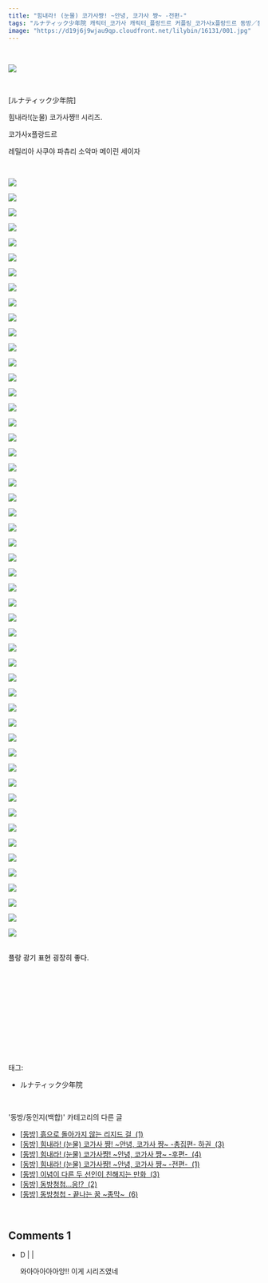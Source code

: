```yaml
---
title: "힘내라! (눈물) 코가사쨩! ~안녕, 코가사 쨩~ -전편-"
tags: "ルナティック少年院 캐릭터_코가사 캐릭터_플랑드르 커플링_코가사x플랑드르 동방／동인지(백합)"
image: "https://d19j6j9wjau9qp.cloudfront.net/lilybin/16131/001.jpg"
---
```

<div class="article">
<div class="area_view">
<div style="text-align: left;"><br/><p style="text-align: left;"><span class="imageblock" style="display: inline-block; width: 100%; height: auto; max-width: 100%;"><img src="{{ site.imgserver8 }}/lilybin/16131/001.jpg"/></span></p><p style="text-align: left;"><br/></p><p style="text-align: left;">[ルナティック少年院]</p><p style="text-align: left;">힘내라!(눈물) 코가사쨩!! 시리즈.</p><p style="text-align: left;">코가사x플랑드르</p><p style="text-align: left;">레밀리아 사쿠야 파츄리 소악마 메이린 세이자 </p><p style="text-align: left;"><br/></p><div style="color: rgb(0, 0, 0);"><p><span class="imageblock" style="display: inline-block; width: 100%; height: auto; max-width: 100%;"><img src="{{ site.imgserver8 }}/lilybin/16131/002.jpg"/></span></p><p><span class="imageblock" style="display: inline-block; width: 100%; height: auto; max-width: 100%;"><img src="{{ site.imgserver8 }}/lilybin/16131/003.jpg"/></span></p><p><span class="imageblock" style="display: inline-block; width: 100%; height: auto; max-width: 100%;"><img src="{{ site.imgserver8 }}/lilybin/16131/004.jpg"/></span></p><p><span class="imageblock" style="display: inline-block; width: 100%; height: auto; max-width: 100%;"><img src="{{ site.imgserver8 }}/lilybin/16131/005.jpg"/></span></p><p><span class="imageblock" style="display: inline-block; width: 100%; height: auto; max-width: 100%;"><img src="{{ site.imgserver8 }}/lilybin/16131/006.jpg"/></span></p><p><span class="imageblock" style="display: inline-block; width: 100%; height: auto; max-width: 100%;"><img src="{{ site.imgserver8 }}/lilybin/16131/007.jpg"/></span></p><p><span class="imageblock" style="display: inline-block; width: 100%; height: auto; max-width: 100%;"><img src="{{ site.imgserver8 }}/lilybin/16131/008.jpg"/></span></p><p><span class="imageblock" style="display: inline-block; width: 100%; height: auto; max-width: 100%;"><img src="{{ site.imgserver8 }}/lilybin/16131/009.jpg"/></span></p><p><span class="imageblock" style="display: inline-block; width: 100%; height: auto; max-width: 100%;"><img src="{{ site.imgserver8 }}/lilybin/16131/010.jpg"/></span></p><p><span class="imageblock" style="display: inline-block; width: 100%; height: auto; max-width: 100%;"><img src="{{ site.imgserver8 }}/lilybin/16131/011.jpg"/></span></p><p><span class="imageblock" style="display: inline-block; width: 100%; height: auto; max-width: 100%;"><img src="{{ site.imgserver8 }}/lilybin/16131/012.jpg"/></span></p><p><span class="imageblock" style="display: inline-block; width: 100%; height: auto; max-width: 100%;"><img src="{{ site.imgserver8 }}/lilybin/16131/013.jpg"/></span></p><p><span class="imageblock" style="display: inline-block; width: 100%; height: auto; max-width: 100%;"><img src="{{ site.imgserver8 }}/lilybin/16131/014.jpg"/></span></p><p><span class="imageblock" style="display: inline-block; width: 100%; height: auto; max-width: 100%;"><img src="{{ site.imgserver8 }}/lilybin/16131/015.jpg"/></span></p><p><span class="imageblock" style="display: inline-block; width: 100%; height: auto; max-width: 100%;"><img src="{{ site.imgserver8 }}/lilybin/16131/016.jpg"/></span></p><p><span class="imageblock" style="display: inline-block; width: 100%; height: auto; max-width: 100%;"><img src="{{ site.imgserver8 }}/lilybin/16131/017.jpg"/></span></p><p><span class="imageblock" style="display: inline-block; width: 100%; height: auto; max-width: 100%;"><img src="{{ site.imgserver8 }}/lilybin/16131/018.jpg"/></span></p><p><span class="imageblock" style="display: inline-block; width: 100%; height: auto; max-width: 100%;"><img src="{{ site.imgserver8 }}/lilybin/16131/019.jpg"/></span></p><p><span class="imageblock" style="display: inline-block; width: 100%; height: auto; max-width: 100%;"><img src="{{ site.imgserver8 }}/lilybin/16131/020.jpg"/></span></p><p><span class="imageblock" style="display: inline-block; width: 100%; height: auto; max-width: 100%;"><img src="{{ site.imgserver8 }}/lilybin/16131/021.jpg"/></span></p><p><span class="imageblock" style="display: inline-block; width: 100%; height: auto; max-width: 100%;"><img src="{{ site.imgserver8 }}/lilybin/16131/022.jpg"/></span></p><p><span class="imageblock" style="display: inline-block; width: 100%; height: auto; max-width: 100%;"><img src="{{ site.imgserver8 }}/lilybin/16131/023.jpg"/></span></p><p><span class="imageblock" style="display: inline-block; width: 100%; height: auto; max-width: 100%;"><img src="{{ site.imgserver8 }}/lilybin/16131/024.jpg"/></span></p><p><span class="imageblock" style="display: inline-block; width: 100%; height: auto; max-width: 100%;"><img src="{{ site.imgserver8 }}/lilybin/16131/025.jpg"/></span></p><p><span class="imageblock" style="display: inline-block; width: 100%; height: auto; max-width: 100%;"><img src="{{ site.imgserver8 }}/lilybin/16131/026.jpg"/></span></p><p><span class="imageblock" style="display: inline-block; width: 100%; height: auto; max-width: 100%;"><img src="{{ site.imgserver8 }}/lilybin/16131/027.jpg"/></span></p><p><span class="imageblock" style="display: inline-block; width: 100%; height: auto; max-width: 100%;"><img src="{{ site.imgserver8 }}/lilybin/16131/028.jpg"/></span></p><p><span class="imageblock" style="display: inline-block; width: 100%; height: auto; max-width: 100%;"><img src="{{ site.imgserver8 }}/lilybin/16131/029.jpg"/></span></p><p><span class="imageblock" style="display: inline-block; width: 100%; height: auto; max-width: 100%;"><img src="{{ site.imgserver8 }}/lilybin/16131/030.jpg"/></span></p><p><span class="imageblock" style="display: inline-block; width: 100%; height: auto; max-width: 100%;"><img src="{{ site.imgserver8 }}/lilybin/16131/031.jpg"/></span></p><p><span class="imageblock" style="display: inline-block; width: 100%; height: auto; max-width: 100%;"><img src="{{ site.imgserver8 }}/lilybin/16131/032.jpg"/></span></p><p><span class="imageblock" style="display: inline-block; width: 100%; height: auto; max-width: 100%;"><img src="{{ site.imgserver8 }}/lilybin/16131/033.jpg"/></span></p><p><span class="imageblock" style="display: inline-block; width: 100%; height: auto; max-width: 100%;"><img src="{{ site.imgserver8 }}/lilybin/16131/034.jpg"/></span></p><p><span class="imageblock" style="display: inline-block; width: 100%; height: auto; max-width: 100%;"><img src="{{ site.imgserver8 }}/lilybin/16131/035.jpg"/></span></p><p><span class="imageblock" style="display: inline-block; width: 100%; height: auto; max-width: 100%;"><img src="{{ site.imgserver8 }}/lilybin/16131/036.jpg"/></span></p><p><span class="imageblock" style="display: inline-block; width: 100%; height: auto; max-width: 100%;"><img src="{{ site.imgserver8 }}/lilybin/16131/037.jpg"/></span></p><p><span class="imageblock" style="display: inline-block; width: 100%; height: auto; max-width: 100%;"><img src="{{ site.imgserver8 }}/lilybin/16131/038.jpg"/></span></p><p><span class="imageblock" style="display: inline-block; width: 100%; height: auto; max-width: 100%;"><img src="{{ site.imgserver8 }}/lilybin/16131/039.jpg"/></span></p><p><span class="imageblock" style="display: inline-block; width: 100%; height: auto; max-width: 100%;"><img src="{{ site.imgserver8 }}/lilybin/16131/040.jpg"/></span></p><p><span class="imageblock" style="display: inline-block; width: 100%; height: auto; max-width: 100%;"><img src="{{ site.imgserver8 }}/lilybin/16131/041.jpg"/></span></p><p><span class="imageblock" style="display: inline-block; width: 100%; height: auto; max-width: 100%;"><img src="{{ site.imgserver8 }}/lilybin/16131/042.jpg"/></span></p><p><span class="imageblock" style="display: inline-block; width: 100%; height: auto; max-width: 100%;"><img src="{{ site.imgserver8 }}/lilybin/16131/043.jpg"/></span></p><p><span class="imageblock" style="display: inline-block; width: 100%; height: auto; max-width: 100%;"><img src="{{ site.imgserver8 }}/lilybin/16131/044.jpg"/></span></p><p><span class="imageblock" style="display: inline-block; width: 100%; height: auto; max-width: 100%;"><img src="{{ site.imgserver8 }}/lilybin/16131/045.jpg"/></span></p><p><span class="imageblock" style="display: inline-block; width: 100%; height: auto; max-width: 100%;"><img src="{{ site.imgserver8 }}/lilybin/16131/046.jpg"/></span></p><p><span class="imageblock" style="display: inline-block; width: 100%; height: auto; max-width: 100%;"><img src="{{ site.imgserver8 }}/lilybin/16131/047.jpg"/></span></p><p><span class="imageblock" style="display: inline-block; width: 100%; height: auto; max-width: 100%;"><img src="{{ site.imgserver8 }}/lilybin/16131/048.jpg"/></span></p><p><span class="imageblock" style="display: inline-block; width: 100%; height: auto; max-width: 100%;"><img src="{{ site.imgserver8 }}/lilybin/16131/049.jpg"/></span></p><p><span class="imageblock" style="display: inline-block; width: 100%; height: auto; max-width: 100%;"><img src="{{ site.imgserver8 }}/lilybin/16131/050.jpg"/></span></p><p><span class="imageblock" style="display: inline-block; width: 100%; height: auto; max-width: 100%;"><img src="{{ site.imgserver8 }}/lilybin/16131/051.jpg"/></span></p><p><span class="imageblock" style="display: inline-block; width: 100%; height: auto; max-width: 100%;"><img src="{{ site.imgserver8 }}/lilybin/16131/052.jpg"/></span></p><div><br/></div><div>플랑 광기 표현 굉장히 좋다.</div></div><p style="text-align: left;"><br/></p><p style="text-align: left;"><br/></p><p style="text-align: left;"><br/></p><p style="text-align: left;"><br/></p></div><p><br/></p>
</div></div><br/>
<div class="tagTrail">
<p>태그: </p>
<ul>
<li>ルナティック少年院</li>
</ul>
</div><br/>
<div class="another">
<p>'동방/동인지(백합)' 카테고리의 다른 글</p>
<ul>
<li><a href="/lilybin_16813">
[동방] 흙으로 돌아가지 않는 리지드 걸  (1)
</a></li>
<li><a href="/lilybin_16133">
[동방] 힘내라! (눈물) 코가사 쨩! ~안녕, 코가사 쨩~ -총집편- 하권  (3)
</a></li>
<li><a href="/lilybin_16132">
[동방] 힘내라! (눈물) 코가사쨩! ~안녕, 코가사 쨩~ -후편-  (4)
</a></li>
<li><a href="/lilybin_16131">
[동방] 힘내라! (눈물) 코가사쨩! ~안녕, 코가사 쨩~ -전편-  (1)
</a></li>
<li><a href="/lilybin_16664">
[동방] 이념이 다른 두 선인이 친해지는 만화  (3)
</a></li>
<li><a href="/lilybin_16811">
[동방] 동방청첩…응!?  (2)
</a></li>
<li><a href="/lilybin_16810">
[동방] 동방청첩 - 끝나는 꿈 ~종막~  (6)
</a></li>
</ul>
</div><br/>
<div class="comment">
<h2 class="bold">Comments <span id="commentCount16131">1</span></h2>
<div style="clear:both;">
<div id="entry16131Comment" style="display:block">
<ul class="list_reply">
<li class="rp_general" id="comment14528443">
<div class="post-comment">
<div>
<span>
<i class="fa fa-user"></i>D |
                                |
                               
</span>
<p>와아아아아아앙!! 이게 시리즈였네</p>

</div>
</div>
</li>
</ul>
</div>
</div>
</div><br/>
<br/>
<p id="refer"></p>
<br/>

